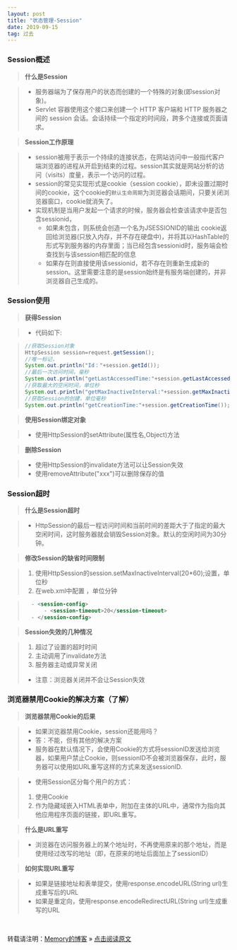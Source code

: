```yaml
---
layout: post
title: "状态管理-Session"
date: 2019-09-15
tag: 过去
---
```

### Session概述

> **什么是Session**

> * 服务器端为了保存用户的状态而创建的一个特殊的对象(即session对象)。
> * Servlet 容器使用这个接口来创建一个 HTTP 客户端和 HTTP 服务器之间的 session 会话。会话持续一个指定的时间段，跨多个连接或页面请求。

> **Session工作原理**

> * session被用于表示一个持续的连接状态，在网站访问中一般指代客户端浏览器的进程从开启到结束的过程。session其实就是网站分析的访问（visits）度量，表示一个访问的过程。
> * session的常见实现形式是cookie（session cookie），即未设置过期时间的cookie，这个cookie的`默认生命周期`为浏览器会话期间，只要关闭浏览器窗口，cookie就消失了。
> * 实现机制是当用户发起一个请求的时候，服务器会检查该请求中是否包含sessionid，
>   - 如果未包含，则系统会创造一个名为JSESSIONID的输出 cookie返回给浏览器(只放入内存，并不存在硬盘中)，并将其以HashTable的形式写到服务器的内存里面；当已经包含sessionid时，服务端会检查找到与该session相匹配的信息
>   - 如果存在则直接使用该sessionid，若不存在则重新生成新的 session。这里需要注意的是session始终是有服务端创建的，并非浏览器自己生成的。

### Session使用

> **获得Session**

> * 代码如下:

> ```java
>//获取Session对象
>HttpSession session=request.getSession();
>//唯一标记，
>System.out.println("Id："+session.getId());
>//最后一次访问时间，毫秒
>System.out.println("getLastAccessedTime:"+session.getLastAccessedTime());
>//获取最大的空闲时间，单位秒
>System.out.println("getMaxInactiveInterval:"+session.getMaxInactiveInterval());
>//获取Session的创建，单位毫秒
>System.out.println("getCreationTime:"+session.getCreationTime());
>```

> **使用Session绑定对象**

> * 使用HttpSession的setAttribute(属性名,Object)方法

> **删除Session**

> * 使用HttpSession的invalidate方法可以让Session失效
> * 使用removeAttribute("xxx")可以删除保存的值

### Session超时

> **什么是Session超时**

> * HttpSession的最后一程访问时间和当前时间的差距大于了指定的最大空闲时间，这时服务器就会销毁Session对象。默认的空闲时间为30分钟。

> **修改Session的缺省时间限制**

> 1. 使用HttpSession的session.setMaxInactiveInterval(20*60);设置，单位秒  
> 2. 在web.xml中配置 ，单位分钟  

>```xml
>   - <session-config>
>       - <session-timeout>20</session-timeout>
>   - </session-config>
>```

> **Session失效的几种情况**

> 1. 超过了设置的超时时间  
> 2. 主动调用了invalidate方法  
> 3. 服务器主动或异常关闭  
> * 注意：浏览器关闭并不会让Session失效

### 浏览器禁用Cookie的解决方案（了解）

> **浏览器禁用Cookie的后果**

> * 如果浏览器禁用Cookie，session还能用吗？
> * 答：不能，但有其他的解决方案
> * 服务器在默认情况下，会使用Cookie的方式将sessionID发送给浏览器，如果用户禁止Cookie，则sessionID不会被浏览器保存，此时，服务器可以使用如URL重写这样的方式来发送sessionID.

> * 使用Session区分每个用户的方式：
> 1. 使用Cookie   
> 2. 作为隐藏域嵌入HTML表单中，附加在主体的URL中，通常作为指向其他应用程序页面的链接，即URL重写。   

> **什么是URL重写**

> * 浏览器在访问服务器上的某个地址时，不再使用原来的那个地址，而是使用经过改写的地址（即，在原来的地址后面加上了sessionID）

> **如何实现URL重写**

> * 如果是链接地址和表单提交，使用response.encodeURL(String url)生成重写后的URL
> * 如果是重定向，使用response.encodeRedirectURL(String url)生成重写的URL

<br>
    
转载请注明：[Memory的博客](https://www.shendonghai.com) » [点击阅读原文](https://www.shendonghai.com/2019/09/Session/) 